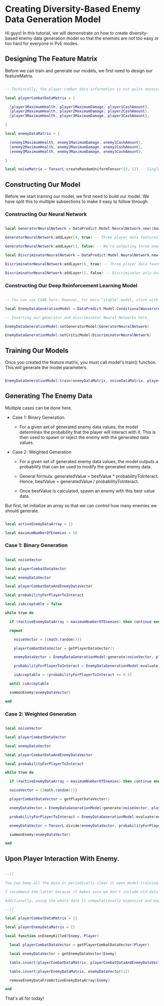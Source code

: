 # Creating Diversity-Based Enemy Data Generation Model

Hi guys! In this tutorial, we will demonstrate on how to create diversity-based enemy data generation model so that the enemies are not too easy or too hard for everyone in PvE modes.

## Designing The Feature Matrix

Before we can train and generate our models, we first need to design our featureMatrix.

```lua

-- Techincally, the player combat data information is not quite necessary unless these values changes a lot or you're using it as part of enemy data generation.

local playerCombatDataMatrix = {

  {player1MaximumHealth, player1MaximumDamage, player1CashAmount},
  {player2MaximumHealth, player2MaximumDamage, player2CashAmount},
  {player3MaximumHealth, player3MaximumDamage, player3CashAmount},

}

local enemyDataMatrix = {

  {enemy1MaximumHealth, enemy1MaximumDamage, enemy1CashAmount},
  {enemy2MaximumHealth, enemy2MaximumDamage, enemy2CashAmount},
  {enemy3MaximumHealth, enemy3MaximumDamage, enemy3CashAmount},

}

local noiseMatrix = TensorL:createRandomUniformTensor({3, 1}) -- Single point of variation.

```

## Constructing Our Model

Before we start training our model, we first need to build our model. We have split this to multiple subsections to make it easy to follow through.

### Constructing Our Neural Network

```lua 

local GeneratorNeuralNetwork = DataPredict.Model.NeuralNetwork.new({maximumNumberOfIterations = 1})

GeneratorNeuralNetwork:addLayer(4, true) -- Three player data features, one noise feature and one bias.

GeneratorNeuralNetwork:addLayer(3, false) -- We're outputing three enemy data features and is without bias.

local DiscriminatorNeuralNetwork = DataPredict.Model.NeuralNetwork.new({maximumNumberOfIterations = 1})

DiscriminatorNeuralNetwork:addLayer(6, true) -- Three player data features, three enemy features and one bias.

DiscriminatorNeuralNetwork:addLayer(1, false) -- Discriminator only outputs 1 value.

```

### Constructing Our Deep Reinforcement Learning Model

```lua

-- You can use CGAN here. However, for more "stable" model, stick with CWGAN.

local EnemyDataGenerationModel = DataPredict.Model.ConditionalWassersteinGenerativeAdversarialNetwork.new()

-- Inserting our generator and discriminator Neural Networks here.

EnemyDataGenerationModel:setGeneratorModel(GeneratorNeuralNetwork)

EnemyDataGenerationModel:setCriticModel(DiscriminatorNeuralNetwork)

```

## Training Our Models

Once you created the feature matrix, you must call model's train() function. This will generate the model parameters.

```lua

EnemyDataGenerationModel:train(enemyDataMatrix, noiseDataMatrix, playerCombatDataMatrix)

```

## Generating The Enemy Data

Multiple cases can be done here.

* Case 1: Binary Generation.

  * For a given set of generated enemy data values, the model determines the probability that the player will interact with it. This is then used to spawn or reject the enemy with the generated data values.

* Case 2: Weighted Generation

  * For a given set of generated enemy data values, the model outputs a probability that can be used to modify the generated enemy data.

  * General formula: generatedValue = bestValue * probabilityToInteract. Hence, bestValue = generatedValue / probabilityToInteract.
 
  * Once bestValue is calculated, spawn an enemy with this best value data.

But first, let initialize an array so that we can control how many enemies we should generate.

```lua

local activeEnemyDataArray = {}

local maximumNumberOfEnemies = 10

```

### Case 1: Binary Generation

```lua

local noiseVector

local playerCombatDataVector

local enemyDataVector

local playerCombatDataAndEnemyDataVector

local probabilityForPlayerToInteract

local isAcceptable = false

while true do

  if (#activeEnemyDataArray > maximumNumberOfEnemies) then continue end

  repeat

    noiseVector = {{math.random()}}

    playerCombatDataVector = getPlayerDataVector()

    enemyDataVector = EnemyDataGenerationModel:generate(noiseVector, playerCombatDataVector)

    probabilityForPlayerToInteract = EnemyDataGenerationModel:evaluate(enemyDataVector)[1][1]

    isAcceptable = (probabilityForPlayerToInteract >= 0.5)

  until isAcceptable

  summonEnemy(enemyDataVector)

end

```

### Case 2: Weighted Generation

```lua

local noiseVector

local playerCombatDataVector

local enemyDataVector

local playerCombatDataAndEnemyDataVector

local probabilityForPlayerToInteract

while true do

  if (#activeEnemyDataArray > maximumNumberOfEnemies) then continue end

  noiseVector = {{math.random()}}

  playerCombatDataVector = getPlayerDataVector()

  enemyDataVector = EnemyDataGenerationModel:generate(noiseVector, playerCombatDataVector)

  probabilityForPlayerToInteract = EnemyDataGenerationModel:evaluate(enemyDataVector)[1][1]

  enemyDataVector = TensorL:divide(enemyDataVector, probabilityForPlayerToInteract)

  summonEnemy(enemyDataVector)

end

```

## Upon Player Interaction With Enemy.

```lua

--[[

You can keep all the data or periodically clear it upon model training.

I recommend the latter because it makes sure we don't include old data that might not be relevant to the current session.

Additionally, using the whole data is computationally expensive and may impact players' gameplay experience.

--]]

local playerCombatDataMatrix = {}

local playerEnemyDataMatrix = {}

local function onEnemyKilled(Enemy, Player)

  local playerCombatDataVector = getPlayerCombatDataVector(Player)

  local enemyDataVector = getEnemyDataVector(Enemy)

  table.insert(playerCombatDataMatrix, playerCombatDataAndEnemyDataVector[1])

  table.insert(playerEnemyDataMatrix, enemyDataVector[1])

  removeEnemyDataFromActiveEnemyDataArray(Enemy)

end

```

That's all for today!
